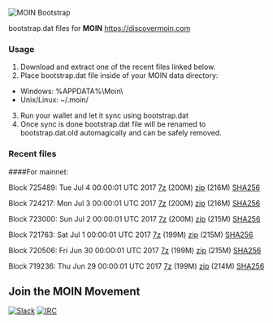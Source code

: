 ![MOIN Bootstrap](https://i.imgur.com/KjM1jMp.jpg)

bootstrap.dat files for **MOIN** https://discovermoin.com

### Usage

1. Download and extract one of the recent files linked below.
2. Place bootstrap.dat file inside of your MOIN data directory:
 - Windows: %APPDATA%\Moin\
 - Unix/Linux: ~/.moin/
3. Run your wallet and let it sync using bootstrap.dat
4. Once sync is done bootstrap.dat file will be renamed to bootstrap.dat.old automagically and can be safely removed.


### Recent files

####For mainnet:

Block 725489: Tue Jul  4 00:00:01 UTC 2017 [7z](https://transfer.sh/jbgwU/bootstrap.dat.20170704.7z) (200M) [zip](https://transfer.sh/IdsBQ/bootstrap.dat.20170704.zip) (216M) [SHA256](https://transfer.sh/kTY0a/sha256.txt)

Block 724217: Mon Jul  3 00:00:01 UTC 2017 [7z](https://transfer.sh/FSSMV/bootstrap.dat.20170703.7z) (200M) [zip](https://transfer.sh/12tUVa/bootstrap.dat.20170703.zip) (216M) [SHA256](https://transfer.sh/f7I3M/sha256.txt)

Block 723000: Sun Jul  2 00:00:01 UTC 2017 [7z](https://transfer.sh/UJY3x/bootstrap.dat.20170702.7z) (200M) [zip](https://transfer.sh/QHJtA/bootstrap.dat.20170702.zip) (215M) [SHA256](https://transfer.sh/5tpNK/sha256.txt)

Block 721763: Sat Jul  1 00:00:01 UTC 2017 [7z](https://transfer.sh/9ebu3/bootstrap.dat.20170701.7z) (199M) [zip](https://transfer.sh/2tS2D/bootstrap.dat.20170701.zip) (215M) [SHA256](https://transfer.sh/PevVK/sha256.txt)

Block 720506: Fri Jun 30 00:00:01 UTC 2017 [7z](https://transfer.sh/AYYjb/bootstrap.dat.20170630.7z) (199M) [zip](https://transfer.sh/8SF4O/bootstrap.dat.20170630.zip) (215M) [SHA256](https://transfer.sh/jkuG9/sha256.txt)

Block 719236: Thu Jun 29 00:00:01 UTC 2017 [7z](https://transfer.sh/2Ivhe/bootstrap.dat.20170629.7z) (199M) [zip](https://transfer.sh/39Bks/bootstrap.dat.20170629.zip) (214M) [SHA256](https://transfer.sh/TCEa5/sha256.txt)

## Join the MOIN Movement

[![Slack](https://i.imgur.com/Xy0IEJN.png)](https://discovermoin.herokuapp.com)
[![IRC](http://i.imgur.com/amUnKGQ.png)](https://kiwiirc.com/client/irc.freenode.net/#moin-crypto)
